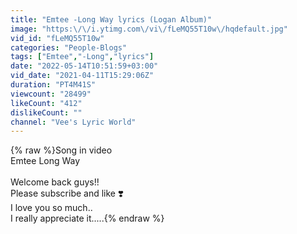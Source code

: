 ```yaml
---
title: "Emtee -Long Way lyrics (Logan Album)"
image: "https:\/\/i.ytimg.com\/vi\/fLeMQ55T10w\/hqdefault.jpg"
vid_id: "fLeMQ55T10w"
categories: "People-Blogs"
tags: ["Emtee","-Long","lyrics"]
date: "2022-05-14T10:51:59+03:00"
vid_date: "2021-04-11T15:29:06Z"
duration: "PT4M41S"
viewcount: "28499"
likeCount: "412"
dislikeCount: ""
channel: "Vee's Lyric World"
---
```

{% raw %}Song in video<br />Emtee Long Way<br /><br />Welcome back guys!!<br />Please subscribe and like ❣️<br />I love you so much..<br />I really appreciate it.....{% endraw %}
